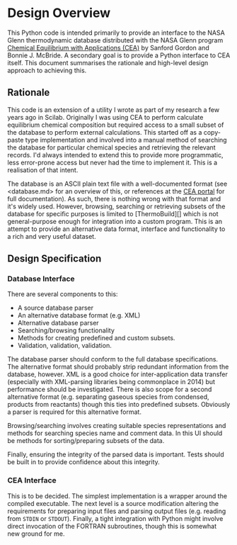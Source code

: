 Design Overview
===============

This Python code is intended primarily to provide an interface to the
NASA Glenn thermodynamic database distributed with the NASA Glenn
program [Chemical Equilibrium with Applications (CEA)][CEA] by Sanford
Gordon and Bonnie J. McBride. A secondary goal is to provide a Python
interface to CEA itself. This document summarises the rationale and
high-level design approach to achieving this.

Rationale
---------

This code is an extension of a utility I wrote as part of my research
a few years ago in Scilab. Originally I was using CEA to perform
calculate equilibrium chemical composition but required access to a
small subset of the database to perform external calculations. This
started off as a copy-paste type implementation and involved into a
manual method of searching the database for particular chemical
species and retrieving the relevant records. I'd always intended to
extend this to provide more programmatic, less error-prone access but
never had the time to implement it. This is a realisation of that
intent.

The database is an ASCII plain text file with a well-documented format
(see <database.md> for an overview of this, or references at the [CEA
portal][CEA] for full documentation). As such, there is nothing wrong
with that format and it's widely used. However, browsing, searching or
retrieving subsets of the database for specific purposes is limited to
[ThermoBuild][] which is not general-purpose enough for integration
into a custom program. This is an attempt to provide an alternative
data format, interface and functionality to a rich and very useful
dataset.

Design Specification
--------------------

### Database Interface

There are several components to this:

  - A source database parser
  - An alternative database format (e.g. XML)
  - Alternative database parser
  - Searching/browsing functionality
  - Methods for creating predefined and custom subsets.
  - Validation, validation, validation.

The database parser should conform to the full database
specifications. The alternative format should probably strip redundant
information from the database, however. XML is a good choice for
inter-application data transfer (especially with XML-parsing libraries
being commonplace in 2014) but performance should be investigated.
There is also scope for a second alternative format (e.g. separating
gaseous species from condensed, products from reactants) though this
ties into predefined subsets. Obviously a parser is required for this
alternative format.

Browsing/searching involves creating suitable species representations
and methods for searching species name and comment data. In this UI
should be methods for sorting/preparing subsets of the data.

Finally, ensuring the integrity of the parsed data is important. Tests
should be built in to provide confidence about this integrity.

### CEA Interface

This is to be decided. The simplest implementation is a wrapper around
the compiled executable. The next level is a source modification
altering the requirements for preparing input files and parsing output
files (e.g. reading from `STDIN` or `STDOUT`). Finally, a tight
integration with Python might involve direct invocation of the FORTRAN
subroutines, though this is somewhat new ground for me.

[CEA]: http://www.grc.nasa.gov/WWW/CEAWeb/index.htm
